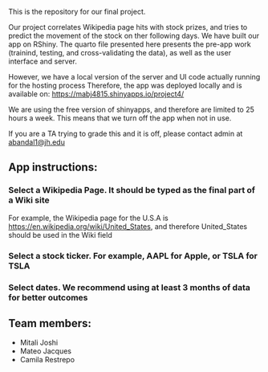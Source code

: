 This is the repository for our final project.

Our project correlates Wikipedia page hits with stock prizes, and tries to predict the movement of the stock on ther following days.
We have built our app on RShiny. The quarto file presented here presents the pre-app work (trainind, testing, and cross-validating the data),
as well as the user interface and server.


However, we have a local version of the server and UI code actually running for the hosting process
Therefore, the app was deployed locally and is available on: https://mabj4815.shinyapps.io/project4/

We are using the free version of shinyapps, and therefore are limited to 25 hours a week.
This means that we turn off the app when not in use.

If you are a TA trying to grade this and it is off, please contact admin at abandal1@jh.edu

## App instructions:

### Select a Wikipedia Page. It should be typed as the final part of a Wiki site
For example, the Wikipedia page for the U.S.A is https://en.wikipedia.org/wiki/United_States,
and therefore United_States should be used in the Wiki field

### Select a stock ticker. For example, AAPL for Apple, or TSLA for TSLA

### Select dates. We recommend using at least 3 months of data for better outcomes


## Team members:
- Mitali Joshi
- Mateo Jacques
- Camila Restrepo

